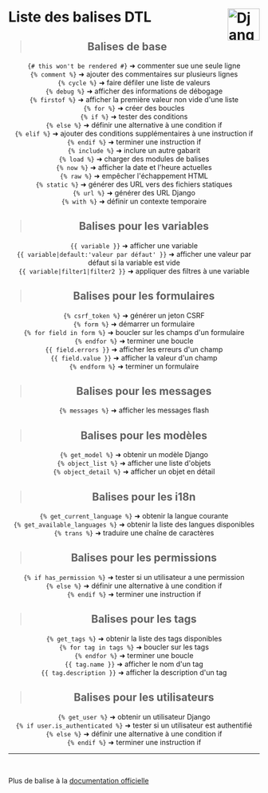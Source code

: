 # Liste des balises DTL<a href="../../"><img align="right" src="https://www.djangoproject.com/m/img/logos/django-logo-negative.svg" alt="Django" title="Django" widht="auto" height="64px"></a>
<div align="center">

>## **Balises de base**
`{# this won't be rendered #}` ➜ commenter sue une seule ligne  
`{% comment %}` ➜ ajouter des commentaires sur plusieurs lignes  
`{% cycle %}` ➜ faire défiler une liste de valeurs  
`{% debug %}` ➜ afficher des informations de débogage  
`{% firstof %}` ➜ afficher la première valeur non vide d'une liste  
`{% for %}` ➜ créer des boucles  
`{% if %}` ➜ tester des conditions  
`{% else %}` ➜ définir une alternative à une condition if  
`{% elif %}` ➜ ajouter des conditions supplémentaires à une instruction if  
`{% endif %}` ➜ terminer une instruction if  
`{% include %}` ➜ inclure un autre gabarit  
`{% load %}` ➜ charger des modules de balises  
`{% now %}` ➜ afficher la date et l'heure actuelles  
`{% raw %}` ➜ empêcher l'échappement HTML  
`{% static %}` ➜ générer des URL vers des fichiers statiques  
`{% url %}` ➜ générer des URL Django  
`{% with %}` ➜ définir un contexte temporaire  

>## **Balises pour les variables**  
`{{ variable }}` ➜ afficher une variable  
`{{ variable|default:'valeur par défaut' }}` ➜ afficher une valeur par défaut si la variable est vide  
`{{ variable|filter1|filter2 }}` ➜ appliquer des filtres à une variable  

> ## **Balises pour les formulaires**  
`{% csrf_token %}` ➜ générer un jeton CSRF  
`{% form %}` ➜ démarrer un formulaire  
`{% for field in form %}` ➜ boucler sur les champs d'un formulaire  
`{% endfor %}` ➜ terminer une boucle  
`{{ field.errors }}` ➜ afficher les erreurs d'un champ  
`{{ field.value }}` ➜ afficher la valeur d'un champ  
`{% endform %}` ➜ terminer un formulaire  

> ## **Balises pour les messages**  
`{% messages %}` ➜ afficher les messages flash  

> ## **Balises pour les modèles**  
`{% get_model %}` ➜ obtenir un modèle Django  
`{% object_list %}` ➜ afficher une liste d'objets  
`{% object_detail %}` ➜  afficher un objet en détail  

> ## **Balises pour les i18n**  
`{% get_current_language %}` ➜ obtenir la langue courante  
`{% get_available_languages %}` ➜ obtenir la liste des langues disponibles  
`{% trans %}` ➜ traduire une chaîne de caractères  

> ## **Balises pour les permissions**  
`{% if has_permission %}` ➜ tester si un utilisateur a une permission  
`{% else %}` ➜ définir une alternative à une condition if  
`{% endif %}` ➜ terminer une instruction if  

> ## **Balises pour les tags**  
`{% get_tags %}` ➜ obtenir la liste des tags disponibles  
`{% for tag in tags %}` ➜ boucler sur les tags  
`{% endfor %}` ➜ terminer une boucle  
`{{ tag.name }}` ➜ afficher le nom d'un tag  
`{{ tag.description }}` ➜ afficher la description d'un tag  

> ## **Balises pour les utilisateurs**
`{% get_user %}` ➜ obtenir un utilisateur Django  
`{% if user.is_authenticated %}` ➜ tester si un utilisateur est authentifié  
`{% else %}` ➜ définir une alternative à une condition if  
`{% endif %}` ➜ terminer une instruction if  
___
<div align="left"><br>

Plus de balise à la [documentation officielle](https://docs.djangoproject.com/fr/5.0/topics/templates/ "Documentation du DTL")  
